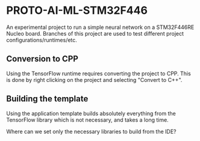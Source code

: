 # PROTO-AI-ML-STM32F446

An experimental project to run a simple neural network on a STM32F446RE Nucleo board.
Branches of this project are used to test different project configurations/runtimes/etc.

## Conversion to CPP

Using the TensorFlow runtime requires converting the project to CPP. This is done by right clicking on the project and selecting "Convert to C++".

## Building the template

Using the application template builds absolutely everything from the TensorFlow library which is not necessary, and takes a long time.

Where can we set only the necessary libraries to build from the IDE?
